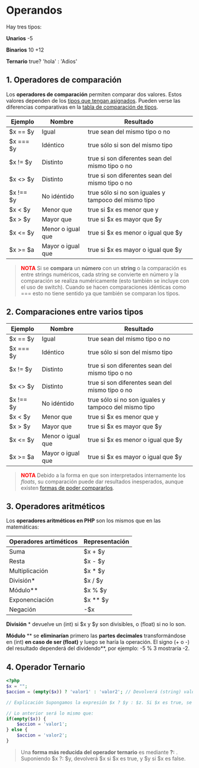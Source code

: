 # Operandos <a name="id0"></a>
Hay tres tipos:

**Unarios**   -5

**Binarios** 10 +12

**Ternario** true? 'hola' : 'Adios'

## 1. Operadores de comparación <a name="id1"></a>

Los **operadores de comparación** permiten comparar dos valores. Estos valores dependen de los [tipos que tengan asignados](http://php.net/manual/es/language.types.type-juggling.php). Pueden verse las diferencias comparativas en la [tabla de comparación de tipos](http://php.net/manual/es/types.comparisons.php).

| Ejemplo   	| Nombre            	| Resultado                                            	|
|-----------	|-------------------	|------------------------------------------------------	|
| $x == $y  	| Igual             	| true sean del mismo tipo o no                        	|
| $x === $y 	| Idéntico          	| true sólo si son del mismo tipo                      	|
| $x != $y  	| Distinto          	| true si son diferentes sean del mismo tipo o no      	|
| $x <> $y  	| Distinto          	| true si son diferentes sean del mismo tipo o no      	|
| $x !== $y 	| No idéntido       	| true sólo si no son iguales y tampoco del mismo tipo 	|
| $x < $y   	| Menor que         	| true si $x es menor que y                            	|
| $x > $y   	| Mayor que         	| true si $x es mayor que $y                           	|
| $x <= $y  	| Menor o igual que 	| true si $x es menor o igual que $y                   	|
| $x >= $a  	| Mayor o igual que 	| true si $x es mayor o igual que $y                   	|

><strong style="color:red;">NOTA</strong> Si se **compara** un **número** con un **string** o la comparación es entre strings numéricos, cada string se convierte en número y la comparación se realiza numéricamente (esto también se incluye con el uso de switch). Cuando se hacen comparaciones idénticas como === esto no tiene sentido ya que también se comparan los tipos.

## 2. Comparaciones entre varios tipos <a name="id2"></a>

| Ejemplo   	| Nombre            	| Resultado                                            	|
|-----------	|-------------------	|------------------------------------------------------	|
| $x == $y  	| Igual             	| true sean del mismo tipo o no                        	|
| $x === $y 	| Idéntico          	| true sólo si son del mismo tipo                      	|
| $x != $y  	| Distinto          	| true si son diferentes sean del mismo tipo o no      	|
| $x <> $y  	| Distinto          	| true si son diferentes sean del mismo tipo o no      	|
| $x !== $y 	| No idéntido       	| true sólo si no son iguales y tampoco del mismo tipo 	|
| $x < $y   	| Menor que         	| true si $x es menor que y                            	|
| $x > $y   	| Mayor que         	| true si $x es mayor que $y                           	|
| $x <= $y  	| Menor o igual que 	| true si $x es menor o igual que $y                   	|
| $x >= $a  	| Mayor o igual que 	| true si $x es mayor o igual que $y                   	|

><strong style="color:red;">NOTA</strong> Debido a la forma en que son interpretados internamente los _floats_, su comparación puede dar resultados inesperados, aunque existen [formas de poder compararlos](http://php.net/manual/es/language.types.float.php#language.types.float.comparison).

## 3. Operadores aritméticos <a name="id3"></a>
Los **operadores aritméticos en PHP** son los mismos que en las matemáticas:

| Operadores artiméticos 	| Representación 	|
|------------------------	|----------------	|
| Suma                   	| $x + $y        	|
| Resta                  	| $x - $y        	|
| Multiplicación         	| $x * $y        	|
| División*              	| $x / $y        	|
| Módulo**               	| $x % $y        	|
| Exponenciación         	| $x ** $y       	|
| Negación               	| -$x            	|

**División** * devuelve un (int) si $x y $y son divisibles, o (float) si no lo son.

**Módulo** ** se **eliminarían** primero las **partes decimales** transformándose en (int) **en caso de ser (float)** y luego se haría la operación. El signo (+ o -) del resultado dependerá del dividendo**, por ejemplo: -5 % 3 mostraría -2.



## 4. Operador Ternario <a name="id4"></a>

```php
<?php
$x = "";
$accion = (empty($x)) ? 'valor1' : 'valor2'; // Devolverá (string) valor1

// Explicación Supongamos la expresión $x ? $y : $z. Si $x es true, se evaluará $y. Si $x es false, se evaluará $z.

// Lo anterior será lo mismo que:
if(empty($x)) {
    $accion = 'valor1';
} else {
    $accion = 'valor2';
}
```
> Una **forma más reducida del operador ternario** es mediante **?:** . Suponiendo $x ?: $y, devolverá $x si $x es true, y $y si $x es false.


